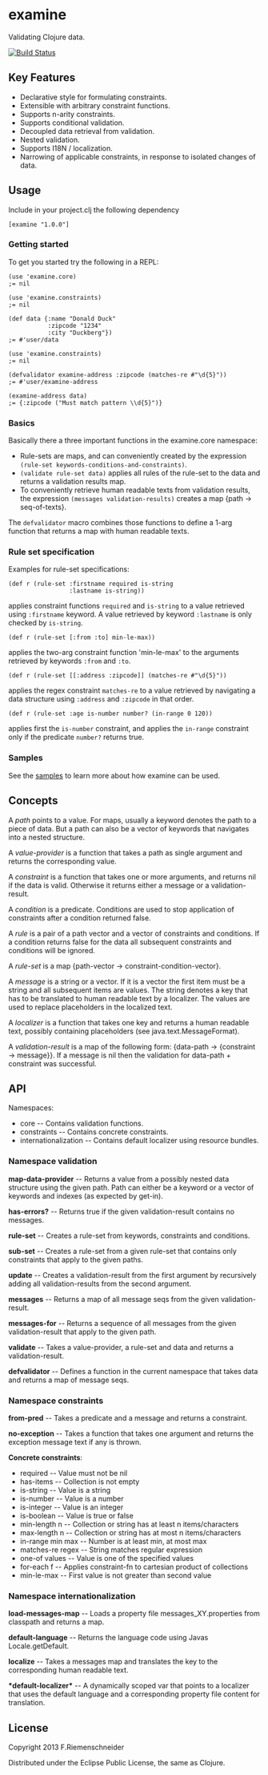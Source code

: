 # examine

Validating Clojure data.

[![Build Status](https://travis-ci.org/friemen/examine.png?branch=master)](https://travis-ci.org/examine/reactor)

## Key Features

* Declarative style for formulating constraints.
* Extensible with arbitrary constraint functions.
* Supports n-arity constraints.
* Supports conditional validation.
* Decoupled data retrieval from validation.
* Nested validation.
* Supports I18N / localization.
* Narrowing of applicable constraints, in response to isolated changes of data.

## Usage

Include in your project.clj the following dependency

    [examine "1.0.0"]

### Getting started

To get you started try the following in a REPL:

    (use 'examine.core)
    ;= nil

    (use 'examine.constraints)
    ;= nil

    (def data {:name "Donald Duck"
               :zipcode "1234"
               :city "Duckberg"})
    ;= #'user/data

    (use 'examine.constraints)
    ;= nil

    (defvalidator examine-address :zipcode (matches-re #"\d{5}"))
    ;= #'user/examine-address

    (examine-address data)
    ;= {:zipcode ("Must match pattern \\d{5}")}

### Basics

Basically there a three important functions in the examine.core namespace:

* Rule-sets are maps, and can conveniently created by the expression 
`(rule-set keywords-conditions-and-constraints)`.
* `(validate rule-set data)` applies all rules of the rule-set to the data 
and returns a validation results map. 
* To conveniently retrieve human readable texts from validation results,
the expression `(messages validation-results)` creates a map 
{path -> seq-of-texts}.

The `defvalidator` macro combines those functions to define a 1-arg 
function that returns a map with human readable texts.


### Rule set specification

Examples for rule-set specifications:

    (def r (rule-set :firstname required is-string
                     :lastname is-string))

applies constraint functions `required` and `is-string` to a value 
retrieved using `:firstname` keyword. A value retrieved by keyword
`:lastname` is only checked by `is-string`.


    (def r (rule-set [:from :to] min-le-max))

applies the two-arg constraint function 'min-le-max' to the
arguments retrieved by keywords `:from` and `:to`.


    (def r (rule-set [[:address :zipcode]] (matches-re #"\d{5}"))

applies the regex constraint `matches-re` to a value retrieved
by navigating a data structure using `:address` and `:zipcode`
in that order.


    (def r (rule-set :age is-number number? (in-range 0 120))

applies first the `is-number` constraint, and applies the `in-range` 
constraint only if the predicate `number?` returns true.

### Samples

See the [samples](test/examine/samples.clj) to learn more about
how examine can be used.

## Concepts

A *path* points to a value. 
For maps, usually a keyword denotes the path to a piece of data.
But a path can also be a vector of keywords that navigates into a
nested structure.

A *value-provider* is a function that takes a path as single argument
and returns the corresponding value.

A *constraint* is a function that takes one or more arguments, and 
returns nil if the data is valid. Otherwise it returns either a
message or a validation-result. 

A *condition* is a predicate. Conditions are used to stop application
of constraints after a condition returned false.

A *rule* is a pair of a path vector and a vector of constraints
and conditions. If a condition returns false for the data all subsequent
constraints and conditions will be ignored.

A *rule-set* is a map {path-vector -> constraint-condition-vector}. 

A *message* is a string or a vector. If it is a vector the first
item must be a string and all subsequent items are values.
The string denotes a key that has to be translated to human readable 
text by a localizer. The values are used to replace placeholders in
the localized text.

A *localizer* is a function that takes one key and returns a human
readable text, possibly containing placeholders (see 
java.text.MessageFormat).

A *validation-result* is a map of the following form:
    {data-path -> {constraint -> message}}.
If a message is nil then the validation for data-path + constraint 
was successful.


## API

Namespaces:

* core -- Contains validation functions.
* constraints -- Contains concrete constraints.
* internationalization -- Contains default localizer using resource bundles. 

### Namespace validation

**map-data-provider** --
Returns a value from a possibly nested data structure
using the given path. Path can either be a keyword or a vector of keywords
and indexes (as expected by get-in).

**has-errors?** --
Returns true if the given validation-result contains no messages.

**rule-set** --
Creates a rule-set from keywords, constraints and conditions.

**sub-set** --
Creates a rule-set from a given rule-set that contains only constraints that
apply to the given paths.

**update** --
Creates a validation-result from the first argument by recursively adding all 
validation-results from the second argument.

**messages** --
Returns a map of all message seqs from the given validation-result.

**messages-for** --
Returns a sequence of all messages from the given validation-result 
that apply to the given path.

**validate** --
Takes a value-provider, a rule-set and data and returns a validation-result.

**defvalidator** -- Defines a function in the current namespace that
takes data and returns a map of message seqs.


### Namespace constraints

**from-pred** --
Takes a predicate and a message and returns a constraint.

**no-exception** --
Takes a function that takes one argument and returns the
exception message text if any is thrown.

**Concrete constraints**:

* required -- Value must not be nil
* has-items -- Collection is not empty
* is-string -- Value is a string
* is-number -- Value is a number
* is-integer -- Value is an integer
* is-boolean -- Value is true or false
* min-length n -- Collection or string has at least n items/characters
* max-length n -- Collection or string has at most n items/characters
* in-range min max -- Number is at least min, at most max
* matches-re regex -- String matches regular expression
* one-of values -- Value is one of the specified values
* for-each f -- Applies constraint-fn to cartesian product of collections
* min-le-max -- First value is not greater than second value


### Namespace internationalization

**load-messages-map** -- Loads a property file messages_XY.properties from classpath 
and returns a map.

**default-language** -- Returns the language code using Javas Locale.getDefault.

**localize** -- Takes a messages map and translates the key to the corresponding
human readable text.

**\*default-localizer\*** -- A dynamically scoped var that points to a localizer
that uses the default language and a corresponding property file content for
translation.


## License

Copyright 2013 F.Riemenschneider

Distributed under the Eclipse Public License, the same as Clojure.
